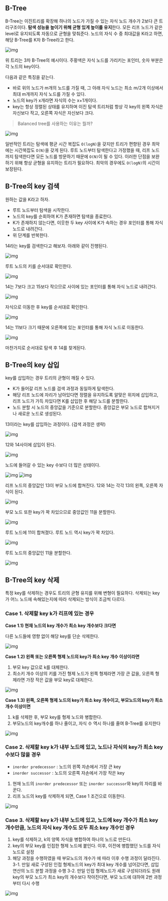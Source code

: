 ## B-Tree

B-Tree는 이진트리를 확장해 하나의 노드가 가질 수 있는 자식 노드 개수가 2보다 큰 트리구조이다. **탐색 성능을 높이기 위해 균형 있게 높이를 유지**한다. 모든 리프 노드가 같은 level로 유지되도록 자동으로 균형을 맞춰준다.
노드의 자식 수 중 최대값을 K라고 하면, 해당 B-Tree를 K차 B-Tree라고 한다.

![img](https://github.com/dilmah0203/TIL/blob/main/Image/B-Tree.png)

위 트리는 3차 B-Tree의 예시이다. 주황색은 자식 노드를 가리키는 포인터, 숫자 부분은 각 노드의 key이다. 

다음과 같은 특징을 같는다.

- 바로 위의 노드가 m개의 노드를 가질 때, 그 아래 자식 노드는 최소 m/2개 이상에서 최대 m개까지 자식 노드를 가질 수 있다.
- 노드의 key가 x개라면 자식의 수는 x+1개이다.
- key는 항상 정렬된 상태를 유지하며 이진 탐색 트리처럼 항상 각 key의 왼쪽 자식은 자신보다 작고, 오른쪽 자식은 자신보다 크다. 

> Balanced tree를 사용하는 이유는 뭘까?

![img](https://github.com/dilmah0203/TIL/blob/main/Image/B-Tree2.png)

일반적인 트리는 탐색에 평균 시간 복잡도 `O(logN)`을 갖지만 트리가 편향된 경우 최악에는 시간복잡도 `O(N)`을 갖게 된다. 루트 노드부터 탐색한다고 가정했을 때, 리프 노드까지 탐색한다면 모든 노드를 방문하기 때문에 `O(N)`이 될 수 있다.
이러한 단점을 보완하기 위해 항상 균형을 유지하는 트리가 필요하다. 최악의 경우에도 `O(logN)`의 시간이 보장된다.

## B-Tree의 key 검색

원하는 값을 K라고 하자.

- 루트 노드부터 탐색을 시작한다.
- 노드의 key를 순회하여 K가 존재하면 탐색을 종료한다.
- K가 존재하지 않는다면, 이웃한 두 key 사이에 K가 속하는 경우 포인터를 통해 자식 노드로 내려간다.
- 위 단계를 반복한다.

14라는 key를 검색한다고 해보자. 아래와 같이 진행된다.

![img](https://github.com/dilmah0203/TIL/blob/main/Image/B-Tree3.png)

루트 노드의 키를 순서대로 확인한다. 

![img](https://github.com/dilmah0203/TIL/blob/main/Image/B-Tree4.png)

14는 7보다 크고 15보다 작으므로 사이에 있는 포인터를 통해 자식 노드로 내려간다.

![img](https://github.com/dilmah0203/TIL/blob/main/Image/B-Tree5.png)

자식으로 이동한 후 key를 순서대로 확인한다. 

![img](https://github.com/dilmah0203/TIL/blob/main/Image/B-Tree6.png)

14는 11보다 크기 때문에 오른쪽에 있는 포인터를 통해 자식 노드로 이동한다.

![img](https://github.com/dilmah0203/TIL/blob/main/Image/B-Tree7.png)

마찬가지로 순서대로 탐색 후 14를 찾게된다.

## B-Tree의 key 삽입

key를 삽입하는 경우 트리의 균형이 깨질 수 있다.

- K가 들어갈 리프 노드를 검색 과정과 동일하게 탐색한다.
- 해당 리프 노드에 자리가 남아있다면 정렬을 유지하도록 알맞은 위치에 삽입하고, 리프 노드가 가득 차있다면 K를 삽입한 후 해당 노드를 분할한다.
- 노드 분할 시 노드의 중앙값을 기준으로 분할한다. 중앙값은 부모 노드로 합쳐지거나 새로운 노드로 생성된다.

13이라는 key를 삽입하는 과정이다. (검색 과정은 생략)

![img](https://github.com/dilmah0203/TIL/blob/main/Image/B-Tree8.png)

12와 14사이에 삽입이 된다.

![img](https://github.com/dilmah0203/TIL/blob/main/Image/B-Tree9.png)

노드에 들어갈 수 있는 key 수보다 더 많은 상태이다.

![img](https://github.com/dilmah0203/TIL/blob/main/Image/B-Tree10.png)
![img](https://github.com/dilmah0203/TIL/blob/main/Image/B-Tree11.png)

리프 노드의 중앙값인 13이 부모 노드에 합쳐진다. 12와 14는 각각 13의 왼쪽, 오른쪽 자식이 된다.

![img](https://github.com/dilmah0203/TIL/blob/main/Image/B-Tree12.png)

부모 노드 또한 key가 꽉 차있으므로 중앙값인 11을 분할한다.

![img](https://github.com/dilmah0203/TIL/blob/main/Image/B-Tree13.png)

루트 노드에 11이 합쳐졌다. 루트 노드 역시 key가 꽉 차있다.

![img](https://github.com/dilmah0203/TIL/blob/main/Image/B-Tree14.png)

루트 노드의 중앙값인 11을 분할한다.

![img](https://github.com/dilmah0203/TIL/blob/main/Image/B-Tree15.png)

## B-Tree의 key 삭제

특정 key를 삭제하는 경우도 트리의 균형 유지를 위해 변형이 필요하다. 삭제되는 key가 어느 노드에 속해있는지에 따라 삭제되는 방식이 조금씩 다르다.

### Case 1. 삭제할 key k가 리프에 있는 경우

**Case 1.1) 현재 노드의 key 개수가 최소 key 개수보다 크다면**

다른 노드들에 영향 없이 해당 key를 단순 삭제한다.

![img](https://github.com/dilmah0203/TIL/blob/main/Image/B-Tree16.png)
 
**Case 1.2) 왼쪽 또는 오른쪽 형제 노드의 key가 최소 key 개수 이상이라면**
  
1. 부모 key 값으로 k를 대체한다.
2. 최소키 개수 이상의 키를 가진 형제 노드가 왼쪽 형제라면 가장 큰 값을, 오른쪽 형제라면 가장 작은 값을 부모 key로 대체한다.

![img](https://github.com/dilmah0203/TIL/blob/main/Image/B-Tree17.png)

**Case 1.3) 왼쪽, 오른쪽 형제 노드의 key가 최소 key 개수이고, 부모노드의 key가 최소개수 이상이면**

1. k를 삭제한 후, 부모 key를 형제 노드와 병합한다.
2. 부모노드의 key개수를 하나 줄이고, 자식 수 역시 하나를 줄여 B-Tree를 유지한다

![img](https://github.com/dilmah0203/TIL/blob/main/Image/B-Tree18.png)   

### Case 2. 삭제할 key k가 내부 노드에 있고, 노드나 자식의 key가 최소 key수보다 많을 경우

- `inorder predecessor` : 노드의 왼쪽 자손에서 가장 큰 key
- `inorder successor` : 노드의 오른쪽 자손에서 가장 작은 key
  
1. 현재 노드의 `inorder predecessor` 또는 `inorder successor`와 key의 자리를 바꾼다.
2. 리프 노드의 key를 삭제하게 되면, Case 1 조건으로 이동한다.

![img](https://github.com/dilmah0203/TIL/blob/main/Image/B-Tree19.png) 

### Case 3. 삭제할 key k가 내부 노드에 있고, 노드에 key 개수가 최소 key 개수만큼, 노드의 자식 key 개수도 모두 최소 key 개수인 경우

1. key를 삭제하고, k의 양쪽 자식을 병합하여 하나의 노드로 만든다.
2. key의 부모 key를 인접한 형제 노드에 붙인다. 이후, 이전에 병합했던 노드를 자식노드로 설정
3. 해당 과정을 수행하였을 때 부모노드의 개수가 에 따라 이후 수행 과정이 달라진다.
  3-1. 만일 새로 구성된 인접 형제노드의 key가 최대 key 개수를 넘어갔다면, 삽입 연산의 노드 분할 과정을 수행
  3-2. 만일 인접 형제노드가 새로 구성되더라도 원래 key의 부모 노드가 최소 key의 개수보다 작아진다면, 부모 노드에 대하여 2번 과정부터 다시 수행

![img](https://github.com/dilmah0203/TIL/blob/main/Image/B-Tree20.png) 

